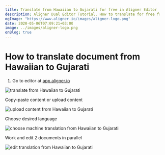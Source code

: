 ```yaml
---
title: Translate from Hawaiian to Gujarati for free in Aligner Editor
description: Aligner Dual Editor Tutorial. How to translate for free from Hawaiian to Gujarati. Aligner is multilingual document management platform. 
ogImage: "https://www.aligner.io/images/aligner-logo.png"
date: 2020-05-06T07:09:21+03:00
image: ../images/aligner-logo.png
onBlog: true
---
```


# How to translate document from Hawaiian to Gujarati

1. Go to editor at [app.aligner.io](https://app.aligner.io "Aligner App web page")

![translate from Hawaiian to Gujarati](../aligner-blank-editor.png "translate from Hawaiian to Gujarati")

Copy-paste content or upload content

![upload content from Hawaiian to Gujarati](../aligner-uploaded-document.png "upload content from Hawaiian to Gujarati")

Choose desired language

![choose machine translation from Hawaiian to Gujarati](../aligner-language-dropdown.png "choose machine translation from Hawaiian to Gujarati")

Work and edit 2 documents in parallel

![edit translation from Hawaiian to Gujarati](../aligner-double-sitded-editor.png "edit translation from Hawaiian to Gujarati")

